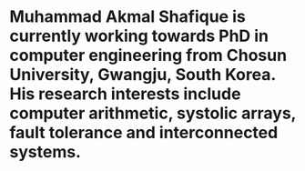 # Muhammad Akmal Shafique is currently working towards PhD in computer engineering from Chosun University, Gwangju, South Korea. His research interests include computer arithmetic, systolic arrays, fault tolerance and interconnected systems.
